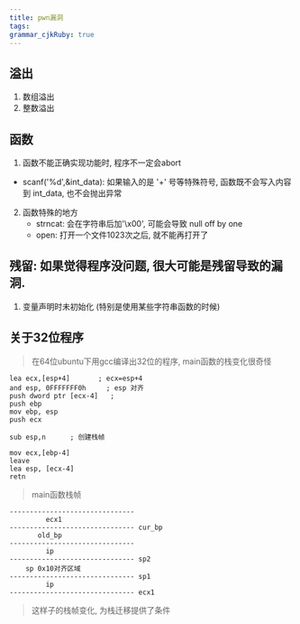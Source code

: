 ```yaml
---
title: pwn漏洞
tags: 
grammar_cjkRuby: true
---
```


##  溢出
1. 数组溢出
2. 整数溢出

## 函数
1. 函数不能正确实现功能时, 程序不一定会abort
+ scanf('%d',&int_data): 如果输入的是 '+' 号等特殊符号, 函数既不会写入内容到 int_data, 也不会抛出异常

2. 函数特殊的地方
	+ strncat: 会在字符串后加'\x00', 可能会导致 null off by one
	+ open: 打开一个文件1023次之后, 就不能再打开了

## 残留: 如果觉得程序没问题, 很大可能是残留导致的漏洞.
1. 变量声明时未初始化 (特别是使用某些字符串函数的时候)


## 关于32位程序
> 在64位ubuntu下用gcc编译出32位的程序, main函数的栈变化很奇怪

```
lea ecx,[esp+4]       ; ecx=esp+4
and esp, 0FFFFFFF0h     ; esp 对齐
push dword ptr [ecx-4]   ; 
push ebp
mov ebp, esp
push ecx

sub esp,n      ; 创建栈帧

mov ecx,[ebp-4]
leave
lea esp, [ecx-4]
retn

```

> main函数栈帧
```
-------------------------------
		 ecx1
------------------------------- cur_bp
	   old_bp
------------------------------- 
		 ip
------------------------------- sp2
	sp 0x10对齐区域
------------------------------- sp1
		 ip
------------------------------- ecx1
```

> 这样子的栈帧变化, 为栈迁移提供了条件